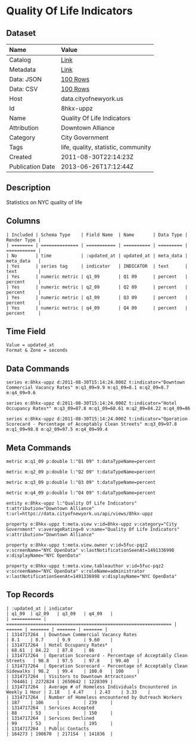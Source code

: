 # Quality Of Life Indicators

## Dataset

| Name | Value |
| :--- | :---- |
| Catalog | [Link](https://catalog.data.gov/dataset/quality-of-life-indicators-a785e) |
| Metadata | [Link](https://data.cityofnewyork.us/api/views/8hkx-uppz) |
| Data: JSON | [100 Rows](https://data.cityofnewyork.us/api/views/8hkx-uppz/rows.json?max_rows=100) |
| Data: CSV | [100 Rows](https://data.cityofnewyork.us/api/views/8hkx-uppz/rows.csv?max_rows=100) |
| Host | data.cityofnewyork.us |
| Id | 8hkx-uppz |
| Name | Quality Of Life Indicators |
| Attribution | Downtown Alliance |
| Category | City Government |
| Tags | life, quality, statistic, community |
| Created | 2011-08-30T22:14:23Z |
| Publication Date | 2013-06-26T17:12:44Z |

## Description

Statistics on NYC quality of life

## Columns

```ls
| Included | Schema Type    | Field Name  | Name       | Data Type | Render Type |
| ======== | ============== | =========== | ========== | ========= | =========== |
| No       | time           | :updated_at | updated_at | meta_data | meta_data   |
| Yes      | series tag     | indicator   | INDICATOR  | text      | text        |
| Yes      | numeric metric | q1_09       | Q1 09      | percent   | percent     |
| Yes      | numeric metric | q2_09       | Q2 09      | percent   | percent     |
| Yes      | numeric metric | q3_09       | Q3 09      | percent   | percent     |
| Yes      | numeric metric | q4_09       | Q4 09      | percent   | percent     |
```

## Time Field

```ls
Value = updated_at
Format & Zone = seconds
```

## Data Commands

```ls
series e:8hkx-uppz d:2011-08-30T15:14:24.000Z t:indicator="Downtown Commercial Vacancy Rates" m:q3_09=9.9 m:q1_09=8.1 m:q2_09=8.7 m:q4_09=9.6

series e:8hkx-uppz d:2011-08-30T15:14:24.000Z t:indicator="Hotel Occupancy Rates*" m:q3_09=87.8 m:q1_09=68.61 m:q2_09=84.22 m:q4_09=86

series e:8hkx-uppz d:2011-08-30T15:14:24.000Z t:indicator="Operation Scorecard - Percentage of Acceptably Clean Streets" m:q3_09=97.8 m:q1_09=98.8 m:q2_09=97.5 m:q4_09=99.4
```

## Meta Commands

```ls
metric m:q1_09 p:double l:"Q1 09" t:dataTypeName=percent

metric m:q2_09 p:double l:"Q2 09" t:dataTypeName=percent

metric m:q3_09 p:double l:"Q3 09" t:dataTypeName=percent

metric m:q4_09 p:double l:"Q4 09" t:dataTypeName=percent

entity e:8hkx-uppz l:"Quality Of Life Indicators" t:attribution="Downtown Alliance" t:url=https://data.cityofnewyork.us/api/views/8hkx-uppz

property e:8hkx-uppz t:meta.view v:id=8hkx-uppz v:category="City Government" v:averageRating=0 v:name="Quality Of Life Indicators" v:attribution="Downtown Alliance"

property e:8hkx-uppz t:meta.view.owner v:id=5fuc-pqz2 v:screenName="NYC OpenData" v:lastNotificationSeenAt=1491336998 v:displayName="NYC OpenData"

property e:8hkx-uppz t:meta.view.tableauthor v:id=5fuc-pqz2 v:screenName="NYC OpenData" v:roleName=administrator v:lastNotificationSeenAt=1491336998 v:displayName="NYC OpenData"
```

## Top Records

```ls
| :updated_at | indicator                                                      | q1_09  | q2_09   | q3_09   | q4_09   | 
| =========== | ============================================================== | ====== | ======= | ======= | ======= | 
| 1314717264  | Downtown Commercial Vacancy Rates                              | 8.1    | 8.7     | 9.9     | 9.60    | 
| 1314717264  | Hotel Occupancy Rates*                                         | 68.61  | 84.22   | 87.8    | 86      | 
| 1314717264  | Operation Scorecard - Percentage of Acceptably Clean Streets   | 98.8   | 97.5    | 97.8    | 99.40   | 
| 1314717264  | Operation Scorecard - Percentage of Acceptably Clean Sidewalks | 98.2   | 99.4    | 100.0   | 100     | 
| 1314717264  | Visitors to Downtown Attractions*                              | 704461 | 2272824 | 2650642 | 1228309 | 
| 1314717264  | Average # of Homeless Individuals Encountered in Weekly 1 Hour | 2.18   | 4.47    | 2.43    | 3.33    | 
| 1314717264  | Number of Homeless encountered by Outreach Workers             | 187    | 106     |         | 239     | 
| 1314717264  | Services Accepted                                              | 88     | 53      |         | 150     | 
| 1314717264  | Services Declined                                              | 99     | 53      |         | 195     | 
| 1314717264  | Public Contacts                                                | 164273 | 198670  | 217154  | 141836  | 
```